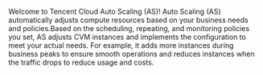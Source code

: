 Welcome to Tencent Cloud Auto Scaling (AS)!
Auto Scaling (AS) automatically adjusts compute resources based on your business needs and policies.Based on the scheduling, repeating, and monitoring policies you set, AS adjusts CVM instances and implements the configuration to meet your actual needs. For example, it adds more instances during business peaks to ensure smooth operations and reduces instances when the traffic drops to reduce usage and costs.
